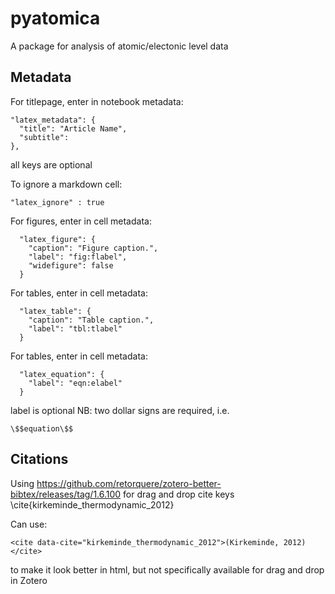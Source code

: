 # pyatomica
A package for analysis of atomic/electonic level data

## Metadata

For titlepage, enter in notebook metadata:

	"latex_metadata": {
	  "title": "Article Name",
	  "subtitle": 
	},
	
all keys are optional

To ignore a markdown cell:

	"latex_ignore" : true

For figures, enter in cell metadata:

	  "latex_figure": {
	    "caption": "Figure caption.",
	    "label": "fig:flabel",
	    "widefigure": false
	  }

For tables, enter in cell metadata:

	  "latex_table": {
	    "caption": "Table caption.",
	    "label": "tbl:tlabel"
	  }

For tables, enter in cell metadata:

	  "latex_equation": {
	    "label": "eqn:elabel"
	  }

label is optional
NB: two dollar signs are required, i.e. 

	\$$equation\$$

## Citations

Using https://github.com/retorquere/zotero-better-bibtex/releases/tag/1.6.100 for drag and drop cite keys \cite{kirkeminde_thermodynamic_2012}

Can use: 

	<cite data-cite="kirkeminde_thermodynamic_2012">(Kirkeminde, 2012)</cite> 
	
to make it look better in html, but not specifically available for drag and drop in Zotero 

